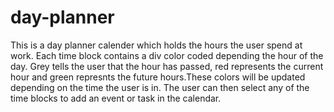 # day-planner

This is a day planner calender which holds the hours the user spend at work. Each time block contains a div color coded depending the hour of the day. Grey tells the user that the hour has passed, red represents the current hour and green represnts the future hours.These colors will be updated depending on the time the user is in. The user can then select any of the time blocks to add an event or task in the calendar.